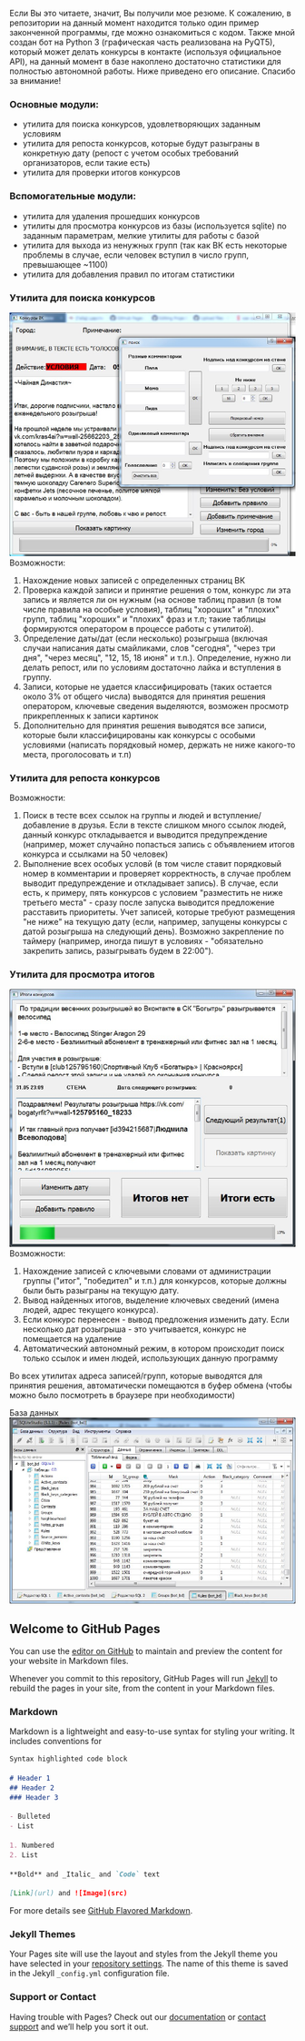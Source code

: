 Если Вы это читаете, значит, Вы получили мое резюме. К сожалению, в репозитории на данный момент находится только один пример законченной программы, где можно ознакомиться с кодом. 
Также мной создан бот на Python 3 (графическая часть реализована на PyQT5), который может делать конкурсы в контакте (используя официальное API), на данный момент в базе накоплено достаточно статистики для полностью автономной работы.
Ниже приведено его описание. Спасибо за внимание!

### Основные модули:
- утилита для поиска конкурсов, удовлетворяющих заданным условиям
- утилита для репоста конкурсов, которые будут разыграны в конкретную дату (репост с учетом особых требований организаторов, если такие есть)
- утилита для проверки итогов конкурсов

### Вспомогательные модули:
- утилита для удаления прошедших конкурсов
- утилиты для просмотра конкурсов из базы (используется sqlite) по заданным параметрам, мелкие утилиты для работы с базой
- утилита для выхода из ненужных групп (так как ВК есть некоторые проблемы в случае, если человек вступил в число групп, превышающее ~1100)
- утилита для добавления правил по итогам статистики 

### Утилита для поиска конкурсов
![search](https://github.com/Orangella/ProjectExample/blob/master/search.jpg)
Возможности:
1. Нахождение новых записей с определенных страниц ВК
2. Проверка каждой записи и принятие решения о том, конкурс ли эта запись и является ли он нужным (на основе таблиц правил (в том числе правила на особые условия), таблиц "хороших" и "плохих" групп, таблиц "хороших" и "плохих" фраз и т.п; такие таблицы формируются оператором в процессе работы с утилитой). 
3. Определение даты/дат (если несколько) розыгрыша (включая случаи написания даты смайликами, слов "сегодня", "через три дня", "через месяц", "12, 15, 18 июня" и т.п.). Определение, нужно ли делать репост, или по условиям достаточно лайка и вступления в группу. 
4. Записи, которые не удается классифицировать (таких остается около 3% от общего числа) выводятся для принятия решения оператором, ключевые сведения выделяются, возможен просмотр прикрепленных к записи картинок
5. Дополнительно для принятия решения выводятся все записи, которые были классифицированы как конкурсы с особыми условиями (написать порядковый номер, держать не ниже какого-то места, проголосовать и т.п)

### Утилита для репоста конкурсов
Возможности:
1. Поиск в тесте всех ссылок на группы и людей и вступление/добавление в друзья. Если в тексте слишком много ссылок людей, данный конкурс откладывается и выводится предупреждение (например, может случайно попасться запись с объявлением итогов конкурса и ссылками на 50 человек)
2. Выполнение всех особых условй (в том числе ставит порядковый номер в комментарии и проверяет корректность, в случае проблем выводит предупреждение и откладывает запись). В случае, если есть, к примеру, пять конкурсов с условием "разместить не ниже третьего места" - сразу после запуска выводится предложение расставить приоритеты. Учет записей, которые требуют размещения "не ниже" на текущую дату (если, например, запущены конкурсы с датой розыгрыша на следующий день). Возможно закрепление по таймеру (например, иногда пишут в условиях - "обязательно закрепить запись, разыгрывать будем в 22:00"). 

### Утилита для просмотра итогов
![results](https://github.com/Orangella/ProjectExample/blob/master/results.jpg)
Возможности:
1. Нахождение записей с ключевыми словами от администрации группы ("итог", "победител" и т.п.) для конкурсов, которые должны были быть разыграны на текущую дату.
2. Вывод найденных итогов, выделение ключевых сведений (имена людей, адрес текущего конкурса).
3. Если конкурс перенесен - вывод предложения изменить дату. Если несколько дат розыгрыша - это учитывается, конкурс не помещается на удаление
4. Автоматический автономный режим, в котором происходит поиск только ссылок и имен людей, использующих данную программу

Во всех утилитах адреса записей/групп, которые выводятся для принятия решения, автоматически помещаются в буфер обмена (чтобы можно было посмотреть в браузере при необходимости)

База данных ![bd](https://github.com/Orangella/ProjectExample/blob/master/bd.jpg)


## Welcome to GitHub Pages

You can use the [editor on GitHub](https://github.com/Orangella/ProjectExample/edit/master/index.md) to maintain and preview the content for your website in Markdown files.

Whenever you commit to this repository, GitHub Pages will run [Jekyll](https://jekyllrb.com/) to rebuild the pages in your site, from the content in your Markdown files.

### Markdown

Markdown is a lightweight and easy-to-use syntax for styling your writing. It includes conventions for

```markdown
Syntax highlighted code block

# Header 1
## Header 2
### Header 3

- Bulleted
- List

1. Numbered
2. List

**Bold** and _Italic_ and `Code` text

[Link](url) and ![Image](src)
```

For more details see [GitHub Flavored Markdown](https://guides.github.com/features/mastering-markdown/).

### Jekyll Themes

Your Pages site will use the layout and styles from the Jekyll theme you have selected in your [repository settings](https://github.com/Orangella/ProjectExample/settings). The name of this theme is saved in the Jekyll `_config.yml` configuration file.

### Support or Contact

Having trouble with Pages? Check out our [documentation](https://help.github.com/categories/github-pages-basics/) or [contact support](https://github.com/contact) and we’ll help you sort it out.
